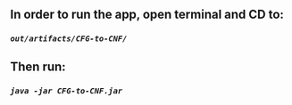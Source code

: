## In order to run the app, open terminal and CD to:
### *`out/artifacts/CFG-to-CNF/`*
## Then run: 
### *`java -jar CFG-to-CNF.jar`*
